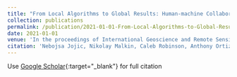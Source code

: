 ```yaml
---
title: "From Local Algorithms to Global Results: Human-machine Collaboration for Robust Analysis of Geographically Diverse Imagery"
collection: publications
permalink: /publication/2021-01-01-From-Local-Algorithms-to-Global-Results-Human-machine-Collaboration-for-Robust-Analysis-of-Geographically-Diverse-Imagery
date: 2021-01-01
venue: 'In the proceedings of International Geoscience and Remote Sensing Symposium (IGARSS)'
citation: 'Nebojsa Jojic, Nikolay Malkin, Caleb Robinson, Anthony Ortiz,&quot;From Local Algorithms to Global Results: Human-machine Collaboration for Robust Analysis of Geographically Diverse Imagery.&quot; In the proceedings of International Geoscience and Remote Sensing Symposium (IGARSS), 2021.'
---
```

Use [Google Scholar](https://scholar.google.com/scholar?q=From+Local+Algorithms+to+Global+Results:+Human+machine+Collaboration+for+Robust+Analysis+of+Geographically+Diverse+Imagery){:target="_blank"} for full citation